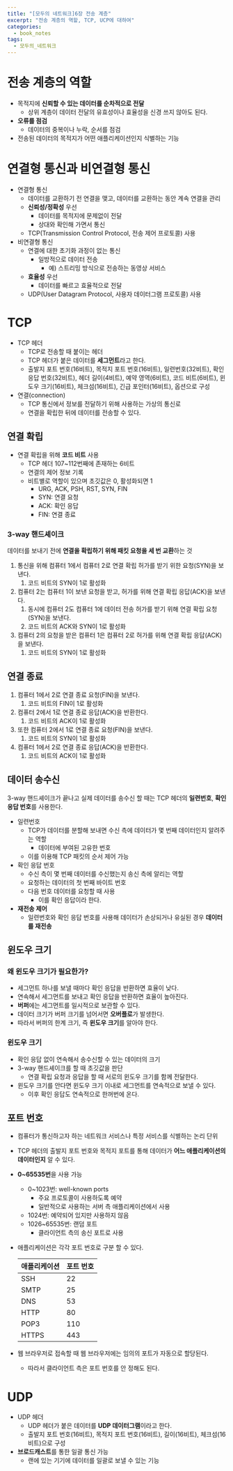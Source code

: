 ```yaml
---
title: "[모두의 네트워크]6장 전송 계층"
excerpt: "전송 계층의 역할, TCP, UCP에 대하여"
categories:
  - book_notes
tags:
  - 모두의_네트워크
---
```


# 전송 계층의 역할

- 목적지에 **신뢰할 수 있는 데이터를 순차적으로 전달**
  - 상위 계층이 데이터 전달의 유효성이나 효율성을 신경 쓰지 않아도 된다.
- **오류를 점검**
  - 데이터의 중복이나 누락, 순서를 점검
- 전송된 데이터의 목적지가 어떤 애플리케이션인지 식별하는 기능

# 연결형 통신과 비연결형 통신

- 연결형 통신
  - 데이터를 교환하기 전 연결을 맺고, 데이터를 교환하는 동안 계속 연결을 관리
  - **신뢰성/정확성** 우선
    - 데이터를 목적지에 문제없이 전달
    - 상대와 확인해 가면서 통신
  - TCP(Transmission Control Protocol, 전송 제어 프로토콜) 사용
- 비연결형 통신
  - 연결에 대한 초기화 과정이 없는 통신
    - 일방적으로 데이터 전송
      - 예) 스트리밍 방식으로 전송하는 동영상 서비스
  - **효율성** 우선
    - 데이터를 빠르고 효율적으로 전달
  - UDP(User Datagram Protocol, 사용자 데이터그램 프로토콜) 사용

# TCP

- TCP 헤더
  - TCP로 전송할 때 붙이는 헤더
  - TCP 헤더가 붙은 데이터를 **세그먼트**라고 한다.
  - 출발지 포트 번호(16비트), 목적지 포트 번호(16비트), 일련번호(32비트), 확인 응답 번호(32비트), 헤더 길이(4비트), 예약 영역(6비트), 코드 비트(6비트), 윈도우 크기(16비트), 체크섬(16비트), 긴급 포인터(16비트), 옵션으로 구성
- 연결(connection)
  - TCP 통신에서 정보를 전달하기 위해 사용하는 가상의 통신로
  - 연결을 확립한 뒤에 데이터를 전송할 수 있다.

## 연결 확립

- 연결 확립을 위해 **코드 비트** 사용
  - TCP 헤더 107~112번째에 존재하는 6비트
  - 연결의 제어 정보 기록
  - 비트별로 역할이 있으며 초깃값은 0, 활성화되면 1
    - URG, ACK, PSH, RST, SYN, FIN
    - SYN: 연결 요청
    - ACK: 확인 응답
    - FIN: 연결 종료

### 3-way 핸드셰이크

데이터를 보내기 전에 **연결을 확립하기 위해 패킷 요청을 세 번 교환**하는 것

1. 통신을 위해 컴퓨터 1에서 컴퓨터 2로 연결 확립 허가를 받기 위한 요청(SYN)을 보낸다.
   1. 코드 비트의 SYN이 1로 활성화
2. 컴퓨터 2는 컴퓨터 1이 보낸 요청을 받고, 허가를 위해 연결 확립 응답(ACK)을 보낸다.
   1. 동시에 컴퓨터 2도 컴퓨터 1에 데이터 전송 허가를 받기 위해 연결 확립 요청(SYN)을 보낸다.
   2. 코드 비트의 ACK와 SYN이 1로 활성화
3. 컴퓨터 2의 요청을 받은 컴퓨터 1은 컴퓨터 2로 허가를 위해 연결 확립 응답(ACK)을 보낸다.
   1. 코드 비트의 SYN이 1로 활성화

## 연결 종료

1. 컴퓨터 1에서 2로 연결 종료 요청(FIN)을 보낸다.
   1. 코드 비트의 FIN이 1로 활성화
2. 컴퓨터 2에서 1로 연결 종료 응답(ACK)을 반환한다.
   1. 코드 비트의 ACK이 1로 활성화
3. 또한 컴퓨터 2에서 1로 연결 종료 요청(FIN)을 보낸다.
   1. 코드 비트의 SYN이 1로 활성화
4. 컴퓨터 1에서 2로 연결 종료 응답(ACK)을 반환한다.
   1. 코드 비트의 ACK이 1로 활성화

## 데이터 송수신

3-way 핸드셰이크가 끝나고 실제 데이터를 송수신 할 때는 TCP 헤더의 **일련번호**, **확인 응답 번호**를 사용한다.

- 일련번호
  - TCP가 데이터를 분할해 보내면 수신 측에 데이터가 몇 번째 데이터인지 알려주는 역할
    - 데이터에 부여된 고유한 번호
  - 이를 이용해 TCP 패킷의 순서 제어 가능
- 확인 응답 번호
  - 수신 측이 몇 번째 데이터를 수신했는지 송신 측에 알리는 역할
  - 요청하는 데이터의 첫 번째 바이트 번호
  - 다음 번호 데이터를 요청할 때 사용
    - 이를 확인 응답이라 한다.
- **재전송 제어**
  - 일련번호와 확인 응답 번호를 사용해 데이터가 손상되거나 유실된 경우 **데이터를 재전송**

## 윈도우 크기

### 왜 윈도우 크기가 필요한가?

- 세그먼트 하나를 보낼 때마다 확인 응답을 반환하면 효율이 낮다.
- 연속해서 세그먼트를 보내고 확인 응답을 반환하면 효율이 높아진다.
- **버퍼**에는 세그먼트를 일시적으로 보관할 수 있다.
- 데이터 크기가 버퍼 크기를 넘어서면 **오버플로**가 발생한다.
- 따라서 버퍼의 한계 크기, 즉 **윈도우 크기**를 알아야 한다.

### 윈도우 크기

- 확인 응답 없이 연속해서 송수신할 수 있는 데이터의 크기
- 3-way 핸드셰이크를 할 때 초깃값을 판단
  - 연결 확립 요청과 응답을 할 때 서로의 윈도우 크기를 함께 전달한다.
- 윈도우 크기를 안다면 윈도우 크기 이내로 세그먼트를 연속적으로 보낼 수 있다.
  - 이후 확인 응답도 연속적으로 한꺼번에 온다.

## 포트 번호

- 컴퓨터가 통신하고자 하는 네트워크 서비스나 특정 서비스를 식별하는 논리 단위
- TCP 헤더의 출발지 포트 번호와 목적지 포트를 통해 데이터가 **어느 애플리케이션의 데이터인지** 알 수 있다.
- **0~65535번**을 사용 가능
  - 0~1023번: well-known ports
    - 주요 프로토콜이 사용하도록 예약
    - 일반적으로 사용하는 서버 측 애플리케이션에서 사용
  - 1024번: 예약되어 있지만 사용하지 않음
  - 1026~65535번: 랜덤 포트
    - 클라이언트 측의 송신 포트로 사용
- 애플리케이션은 각각 포트 번호로 구분 할 수 있다.

  | 애플리케이션 | 포트 번호 |
  | ------------ | --------- |
  | SSH          | 22        |
  | SMTP         | 25        |
  | DNS          | 53        |
  | HTTP         | 80        |
  | POP3         | 110       |
  | HTTPS        | 443       |

- 웹 브라우저로 접속할 때 웹 브라우저에는 임의의 포트가 자동으로 할당된다.
  - 따라서 클라이언트 측은 포트 번호를 안 정해도 된다.

# UDP

- UDP 헤더
  - UDP 헤더가 붙은 데이터를 **UDP 데이터그램**이라고 한다.
  - 출발지 포트 번호(16비트), 목적지 포트 번호(16비트), 길이(16비트), 체크섬(16비트)으로 구성
- **브로드캐스트**를 통한 일괄 통신 가능
  - 랜에 있는 기기에 데이터를 일괄로 보낼 수 있는 기능
